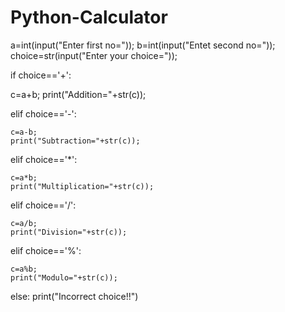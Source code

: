 # Python-Calculator


a=int(input("Enter first no="));
b=int(input("Entet second no="));
choice=str(input("Enter your choice="));

if choice=='+':

  c=a+b;
  print("Addition="+str(c));
  
elif choice=='-':

	c=a-b;
	print("Subtraction="+str(c));
	
elif choice=='*':

	c=a*b;
	print("Multiplication="+str(c));
	
elif choice=='/':

	c=a/b;
	print("Division="+str(c));
	
elif choice=='%':

	c=a%b;
	print("Modulo="+str(c));
	
else:
		print("Incorrect choice!!")
